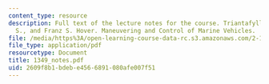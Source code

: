 ```yaml
---
content_type: resource
description: Full text of the lecture notes for the course. Triantafyllou, Michael
  S., and Franz S. Hover. Maneuvering and Control of Marine Vehicles.
file: /media/https%3A/open-learning-course-data-rc.s3.amazonaws.com/2-154-maneuvering-and-control-of-surface-and-underwater-vehicles-13-49-fall-2004/2609f8b1bdebe4566891080afe007f51_1349_notes.pdf
file_type: application/pdf
resourcetype: Document
title: 1349_notes.pdf
uid: 2609f8b1-bdeb-e456-6891-080afe007f51
---
```

